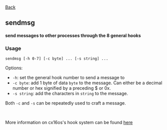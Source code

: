 [Back](./)

## sendmsg

#### send messages to other processes through the 8 general hooks

### Usage
`
sendmsg [-h 0-7] [-c byte] ... [-s string] ...
`

Options:
- `-h`: set the general hook number to send a message to
- `-c byte`: add 1 byte of data `byte` to the message. Can either be a decimal number or hex signified by a preceding $ or 0x.
- `-s string`: add the characters in `string` to the message.

Both `-c` and `-s` can be repeatedly used to craft a message.

<br/>

More information on cx16os's hook system can be found [here](/docs/system_hooks.md)
